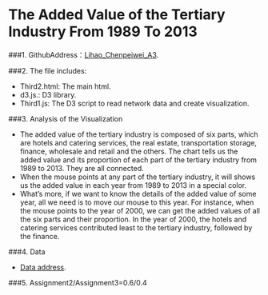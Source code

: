 The Added Value of the Tertiary Industry From 1989 To 2013
============
###1. GithubAddress：[Lihao_Chenpeiwei_A3](https://github.com/vis2014/Assignment3/tree/Lihao_Chenpeiwei_A3).

###2. The file includes:

+ Third2.html: The main html.
+ d3.js.: D3 library.
+ Third1.js: The D3 script to read network data and create visualization.


###3. Analysis of the Visualization
+ The added value of the tertiary industry is composed of six parts, which are hotels and catering services, the real estate, transportation storage, finance, wholesale and retail and the others. The chart tells us the added value and its proportion of each part of the tertiary industry from 1989 to 2013. They are all connected.
+ When the mouse points at any part of the tertiary industry, it will shows us the added value in each year from 1989 to 2013 in a special color.
+ What’s more, if we want to know the details of the added value of some year, all we need is to move our mouse to this year. For instance, when the mouse points to the year of 2000, we can get the added values of all the six parts and their proportion. In the year of 2000, the hotels and catering services contributed least to the tertiary industry, followed by the finance. 

###4. Data
+ [Data address](http://data.stats.gov.cn/workspace/index?m=hgnd).

###5. Assignment2/Assignment3=0.6/0.4
